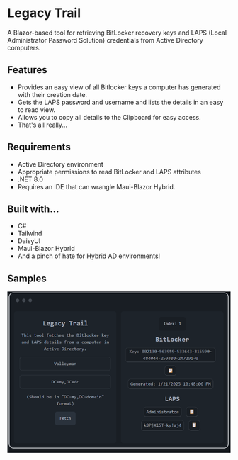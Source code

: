 # Legacy Trail

A Blazor-based tool for retrieving BitLocker recovery keys and LAPS (Local Administrator Password Solution) credentials from Active Directory computers. 

## Features

* Provides an easy view of all Bitlocker keys a computer has generated with their creation date.
* Gets the LAPS password and username and lists the details in an easy to read view.
* Allows you to copy all details to the Clipboard for easy access.
* That's all really...
  
## Requirements

- Active Directory environment
- Appropriate permissions to read BitLocker and LAPS attributes
- .NET 8.0
- Requires an IDE that can wrangle Maui-Blazor Hybrid.

## Built with...

* C#
* Tailwind
* DaisyUI
* Maui-Blazor Hybrid
* And a pinch of hate for Hybrid AD environments!

## Samples
![A screenshot of the tool](image.png)
